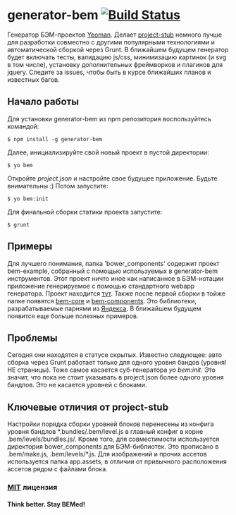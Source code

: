 # generator-bem [![Build Status](https://secure.travis-ci.org/verybigman/generator-bem.png?branch=master)](https://travis-ci.org/verybigman/generator-bem)

Генератор БЭМ-проектов [Yeoman](http://yeoman.io). Делает [project-stub](https://github.com/bem/project-stub) немного лучше
для разработки совместно с другими популярными технологиями и автоматической сборкой через Grunt. В ближайшем будущем
генератор будет включать тесты, валидацию js/css, минимизацию картинок (и svg в том числе), установку дополнительных
фреймворков и плагинов для jquery. Следите за issues, чтобы быть в курсе ближайших планов и известных багов.

## Начало работы

Для установки generator-bem из npm репозитория воспользуйтесь командой:

```
$ npm install -g generator-bem
```

Далее, инициализируйте свой новый проект в пустой директории:

```
$ yo bem
```

Откройте *project.json* и настройте свое будущее приложение. Будьте внимательны :) Потом запустите:

```
$ yo bem:init
```

Для финальной сборки статики проекта запустите:

```
$ grunt
```

## Примеры

Для лучшего понимания, папка 'bower_components' содержит проект bem-example, собранный с помощью используемых в generator-bem
инструментов. Этот проект ничто иное как написанное в БЭМ-нотации приложение генерируемое с помощью стандартного webapp
генератора. Проект находится [тут](https://github.com/verybigman/bem-example). Также после первой сборки в тойже папке
появятся [bem-core](https://github.com/bem/bem-core) и [bem-components](https://github.com/bem/bem-components). Это
библиотеки, разрабатываемые парнями из [Яндекса](http://yandex.ru). В ближайшем будущем появится еще больше полезных
примеров.

## Проблемы

Сегодня они находятся в статусе скрытых. Известно следующее: авто сборка через Grunt работает только для одного уровня
бандов (уровня! НЕ страницы). Тоже самое касается суб-генератора *yo bem:init*. Это значит, что пока не стоит указывать в
project.json более одного уровня бандлов. Это не касается уровней с блоками.

## Ключевые отличия от project-stub

Настройки порядка сборки уровней блоков перенесены из конфига уровня бандлов \*.bundles/.bem/level.js в главный конфиг
в корне .bem/levels/bundles.js/. Кроме того, для совместимости используется директория bower_components для БЭМ-библиотек.
Это прописано в .bem/make.js, .bem/levels/\*.js. Для изображений и прочих ассетов используется папка app.assets, в отличии
от привычного расположения ассетов рядом с файлами блока.

### [MIT](http://en.wikipedia.org/wiki/MIT_License) лицензия

#### Think better. Stay BEMed!
